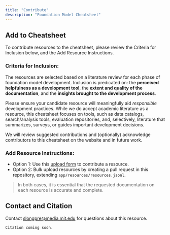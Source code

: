 ```yaml
---
title: "Contribute"
description: "Foundation Model Cheatsheet"
---
```


## Add to Cheatsheet

To contribute resources to the cheatsheet, please review the Criteria for Inclusion below, and the Add Resource Instructions.

### Criteria for Inclusion:

The resources are selected based on a literature review for each phase of foundation model development.
Inclusion is predicated on: the **perceived helpfulness as a development tool**, the **extent and quality of the documentation**, 
and the **insights brought to the development process**.

Please ensure your candidate resource will meaningfully aid *responsible* development practices.
While we do accept academic literature as a resource, this cheatsheet focuses on tools, such as data catalogs, 
search/analysis tools, evaluation repositories, and, selectively, literature that summarizes, surveys, or guides important development decisions.

We will review suggested contributions and (optionally) acknowledge contributors to this cheatsheet on the website 
and in future work.

### Add Resource Instructions:

* Option 1: Use this [upload form](https://forms.gle/aAa2dismSzCpae4p6) to contribute a resource.
* Option 2: Bulk upload resources by creating a pull request in this repository, extending `app/resources/resources.jsonl`.

> In both cases, it is essential that the requested documentation on each resource is accurate and complete.


## Contact and Citation

Contact [slongpre@media.mit.edu](mailto:slongpre@media.mit.edu) for questions about this resource.

```
Citation coming soon.
```
